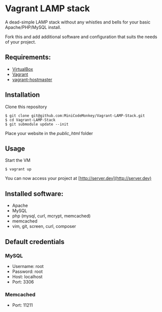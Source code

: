 # Vagrant LAMP stack
A dead-simple LAMP stack without any whistles and bells for your basic Apache/PHP/MySQL install.

Fork this and add additional software and configuration that suits the needs of your project.

## Requirements:
* [VirtualBox](https://www.virtualbox.org)
* [Vagrant](http://vagrantup.com)
* [vagrant-hostmaster](https://github.com/mosaicxm/vagrant-hostmaster)

## Installation
Clone this repository

    $ git clone git@github.com:MiniCodeMonkey/Vagrant-LAMP-Stack.git
    $ cd Vagrant-LAMP-Stack
    $ git submodule update --init

Place your website in the *public_html* folder

## Usage
Start the VM

	$ vagrant up

You can now access your project at [http://server.dev](http://server.dev)

## Installed software:
* Apache
* MySQL
* php (mysql, curl, mcrypt, memcached)
* memcached
* vim, git, screen, curl, composer

## Default credentials
### MySQL
* Username: root
* Password: root
* Host: localhost
* Port: 3306

### Memcached
* Port: 11211
